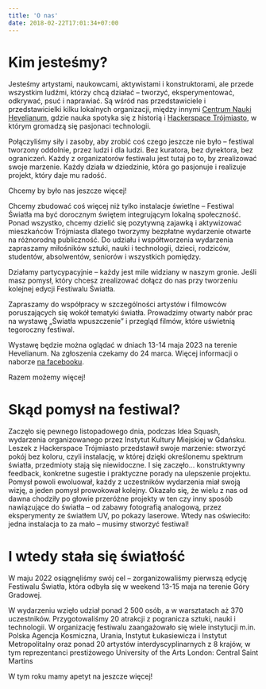 ```yaml
---
title: 'O nas'
date: 2018-02-22T17:01:34+07:00
---
```


# Kim jesteśmy?

Jesteśmy artystami, naukowcami, aktywistami i konstruktorami, ale przede wszystkim ludźmi, którzy chcą działać – tworzyć, eksperymentować, odkrywać, psuć i naprawiać. Są wśród nas przedstawiciele i przedstawicielki kilku lokalnych organizacji, między innymi [Centrum Nauki Hevelianum](https://hevelianum.pl/), gdzie nauka spotyka się z historią i [Hackerspace Trójmiasto](https://hs3.pl/), w którym gromadzą się pasjonaci technologii.

Połączyliśmy siły i zasoby, aby zrobić coś czego jeszcze nie było – festiwal tworzony oddolnie, przez ludzi i dla ludzi. Bez kuratora, bez dyrektora, bez ograniczeń. Każdy z organizatorów festiwalu jest tutaj po to, by zrealizować swoje marzenie. Każdy działa w dziedzinie, która go pasjonuje i realizuje projekt, który daje mu radość.

Chcemy by było nas jeszcze więcej!

Chcemy zbudować coś więcej niż tylko instalacje świetlne – Festiwal Światła ma być dorocznym świętem integrującym lokalną społeczność. Ponad wszystko, chcemy dzielić się pozytywną zajawką i aktywizować mieszkańców Trójmiasta dlatego tworzymy bezpłatne wydarzenie otwarte na różnorodną publiczność. Do udziału i współtworzenia wydarzenia zapraszamy miłośników sztuki, nauki i technologii, dzieci, rodziców, studentów, absolwentów, seniorów i wszystkich pomiędzy.

Działamy partycypacyjnie – każdy jest mile widziany w naszym gronie. Jeśli masz pomysł, który chcesz zrealizować dołącz do nas przy tworzeniu kolejnej edycji Festiwalu Światła. 

Zapraszamy do współpracy w szczególności artystów i filmowców poruszających się wokół tematyki światła. Prowadzimy otwarty nabór prac na wystawę „Światła wpuszczenie” i przegląd filmów, które uświetnią tegoroczny festiwal. 

Wystawę będzie można oglądać w dniach 13-14 maja 2023 na terenie Hevelianum. Na zgłoszenia czekamy do 24 marca. Więcej informacji o naborze [na facebooku](https://fb.me/e/5MESzYBAf).

Razem możemy więcej!

# Skąd pomysł na festiwal?

Zaczęło się pewnego listopadowego dnia, podczas Idea Squash, wydarzenia organizowanego przez Instytut Kultury Miejskiej w Gdańsku. Leszek z Hackerspace Trójmiasto przedstawił swoje marzenie: stworzyć pokój bez koloru, czyli instalację, w której dzięki określonemu spektrum światła, przedmioty stają się niewidoczne. I się zaczęło… konstruktywny feedback, konkretne sugestie i praktyczne porady na ulepszenie projektu. Pomysł powoli ewoluował, każdy z uczestników wydarzenia miał swoją wizję, a jeden pomysł prowokował kolejny. Okazało się, że wielu z nas od dawna chodziły po głowie przeróżne projekty w ten czy inny sposób nawiązujące do światła – od zabawy fotografią analogową, przez eksperymenty ze światłem UV, po pokazy laserowe. Wtedy nas oświeciło: jedna instalacja to za mało – musimy stworzyć festiwal!

# I wtedy stała się światłość

W maju 2022 osiągnęliśmy swój cel – zorganizowaliśmy pierwszą edycję Festiwalu Światła, która odbyła się w weekend 13-15 maja na terenie Góry Gradowej.

W wydarzeniu wzięło udział ponad 2 500 osób, a w warsztatach aż 370 uczestników. Przygotowaliśmy 20 atrakcji z pogranicza sztuki, nauki i technologii. W organizację festiwalu zaangażowało się wiele instytucji m.in. Polska Agencja Kosmiczna, Urania, Instytut Łukasiewicza i Instytut Metropolitalny oraz ponad 20 artystów interdyscyplinarnych z 8 krajów, w tym reprezentanci prestiżowego University of the Arts London: Central Saint Martins

W tym roku mamy apetyt na jeszcze więcej!
